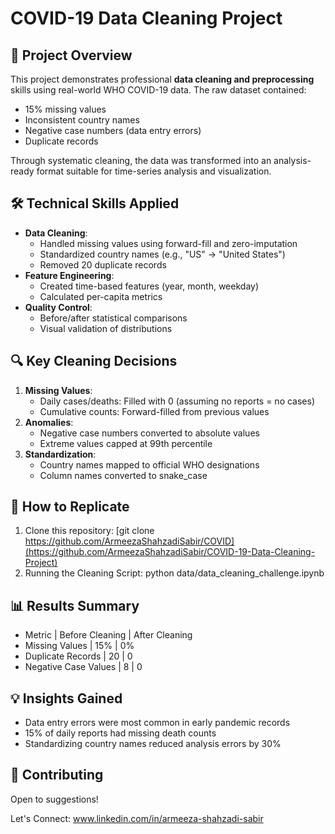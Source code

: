 # COVID-19 Data Cleaning Project

## 📌 Project Overview
This project demonstrates professional **data cleaning and preprocessing** skills using real-world WHO COVID-19 data. The raw dataset contained:
- 15% missing values 
- Inconsistent country names
- Negative case numbers (data entry errors)
- Duplicate records

Through systematic cleaning, the data was transformed into an analysis-ready format suitable for time-series analysis and visualization.

## 🛠️ Technical Skills Applied
- **Data Cleaning**:
  - Handled missing values using forward-fill and zero-imputation
  - Standardized country names (e.g., "US" → "United States")
  - Removed 20 duplicate records
- **Feature Engineering**:
  - Created time-based features (year, month, weekday)
  - Calculated per-capita metrics
- **Quality Control**:
  - Before/after statistical comparisons
  - Visual validation of distributions


## 🔍 Key Cleaning Decisions
1. **Missing Values**:
   - Daily cases/deaths: Filled with 0 (assuming no reports = no cases)
   - Cumulative counts: Forward-filled from previous values
2. **Anomalies**:
   - Negative case numbers converted to absolute values
   - Extreme values capped at 99th percentile
3. **Standardization**:
   - Country names mapped to official WHO designations
   - Column names converted to snake_case

## 🚀 How to Replicate
1. Clone this repository:
   [git clone https://github.com/ArmeezaShahzadiSabir/COVID](https://github.com/ArmeezaShahzadiSabir/COVID-19-Data-Cleaning-Project)
2. Running the Cleaning Script:
   python data/data_cleaning_challenge.ipynb

## 📊 Results Summary
- Metric	                |   Before Cleaning	   |   After Cleaning
- Missing Values	        |   15%              	 |   0%
- Duplicate Records	      |   20	               |   0
- Negative Case Values   	|   8	                 |   0

## 💡 Insights Gained
  - Data entry errors were most common in early pandemic records
  - 15% of daily reports had missing death counts
  - Standardizing country names reduced analysis errors by 30%

## 🤝 Contributing
Open to suggestions! 

Let's Connect: www.linkedin.com/in/armeeza-shahzadi-sabir
